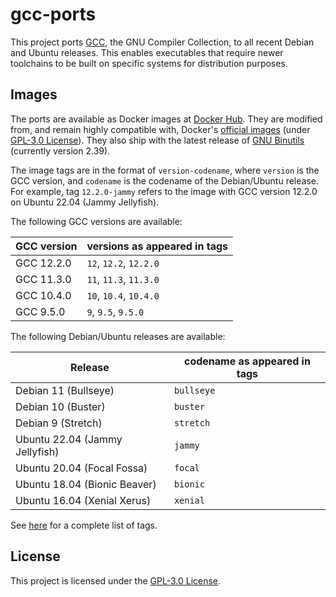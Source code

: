 # gcc-ports

This project ports [GCC](https://gcc.gnu.org/), the GNU Compiler Collection, to
all recent Debian and Ubuntu releases. This enables executables that require
newer toolchains to be built on specific systems for distribution purposes.

## Images

The ports are available as Docker images at
[Docker Hub](https://hub.docker.com/r/zhongruoyu/gcc-ports). They are modified
from, and remain highly compatible with, Docker's
[official images](https://github.com/docker-library/gcc) (under
[GPL-3.0 License](https://github.com/docker-library/gcc/blob/master/LICENSE)).
They also ship with the latest release of
[GNU Binutils](https://www.gnu.org/software/binutils/) (currently version
2.39).

The image tags are in the format of `version-codename`, where `version` is the
GCC version, and `codename` is the codename of the Debian/Ubuntu release. For
example, tag `12.2.0-jammy` refers to the image with GCC version 12.2.0 on
Ubuntu 22.04 (Jammy Jellyfish).

The following GCC versions are available:

| GCC version | versions as appeared in tags |
| ----------- | ---------------------------- |
| GCC 12.2.0  | `12`, `12.2`, `12.2.0`       |
| GCC 11.3.0  | `11`, `11.3`, `11.3.0`       |
| GCC 10.4.0  | `10`, `10.4`, `10.4.0`       |
| GCC 9.5.0   | `9`, `9.5`, `9.5.0`          |

The following Debian/Ubuntu releases are available:

| Release                        | codename as appeared in tags |
| ------------------------------ | ---------------------------- |
| Debian 11 (Bullseye)           | `bullseye`                   |
| Debian 10 (Buster)             | `buster`                     |
| Debian 9 (Stretch)             | `stretch`                    |
| Ubuntu 22.04 (Jammy Jellyfish) | `jammy`                      |
| Ubuntu 20.04 (Focal Fossa)     | `focal`                      |
| Ubuntu 18.04 (Bionic Beaver)   | `bionic`                     |
| Ubuntu 16.04 (Xenial Xerus)    | `xenial`                     |

See [here](https://hub.docker.com/r/zhongruoyu/gcc-ports/tags) for a complete
list of tags.

## License

This project is licensed under the [GPL-3.0 License](LICENSE).
